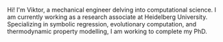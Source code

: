 Hi! I'm Viktor, a mechanical engineer delving into computational science.
I am currently working as a research associate at Heidelberg University.
Specializing in symbolic regression, evolutionary computation, and thermodynamic property modelling, I am working to complete my PhD.

